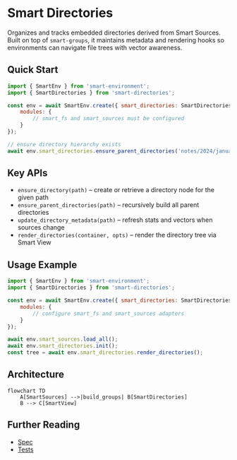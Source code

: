 # Smart Directories

Organizes and tracks embedded directories derived from Smart Sources. Built on top of `smart-groups`, it maintains metadata and rendering hooks so environments can navigate file trees with vector awareness.

## Quick Start
```js
import { SmartEnv } from 'smart-environment';
import { SmartDirectories } from 'smart-directories';

const env = await SmartEnv.create({ smart_directories: SmartDirectories }, {
	modules: {
		// smart_fs and smart_sources must be configured
	}
});

// ensure directory hierarchy exists
await env.smart_directories.ensure_parent_directories('notes/2024/january.md');
```

## Key APIs
- `ensure_directory(path)` – create or retrieve a directory node for the given path
- `ensure_parent_directories(path)` – recursively build all parent directories
- `update_directory_metadata(path)` – refresh stats and vectors when sources change
- `render_directories(container, opts)` – render the directory tree via Smart View

## Usage Example
```js
import { SmartEnv } from 'smart-environment';
import { SmartDirectories } from 'smart-directories';

const env = await SmartEnv.create({ smart_directories: SmartDirectories }, {
	modules: {
		// configure smart_fs and smart_sources adapters
	}
});

await env.smart_sources.load_all();
await env.smart_directories.init();
const tree = await env.smart_directories.render_directories();
```

## Architecture
```mermaid
flowchart TD
	A[SmartSources] -->|build_groups| B[SmartDirectories]
	B --> C[SmartView]
```

## Further Reading
- [Spec](./spec.md)
- [Tests](./test)
